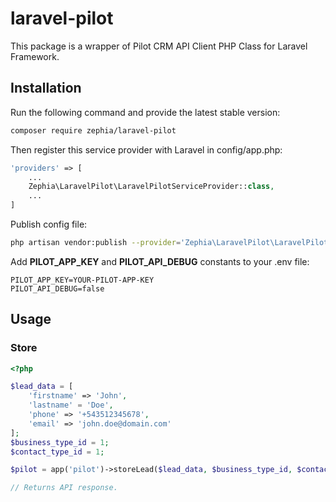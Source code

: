# laravel-pilot
This package is a wrapper of Pilot CRM API Client PHP Class for Laravel Framework.

## Installation

Run the following command and provide the latest stable version:

```bash
composer require zephia/laravel-pilot
```

Then register this service provider with Laravel in config/app.php:

```php
'providers' => [
    ...
    Zephia\LaravelPilot\LaravelPilotServiceProvider::class,
    ...
]
```

Publish config file:

```bash
php artisan vendor:publish --provider='Zephia\LaravelPilot\LaravelPilotServiceProvider' --tag="config"
```

Add **PILOT_APP_KEY** and **PILOT_API_DEBUG** constants to your .env file:

```
PILOT_APP_KEY=YOUR-PILOT-APP-KEY
PILOT_API_DEBUG=false
```

## Usage
### Store

```php
<?php

$lead_data = [
    'firstname' => 'John',
    'lastname' = 'Doe',
    'phone' => '+543512345678',
    'email' => 'john.doe@domain.com'
];
$business_type_id = 1;
$contact_type_id = 1;

$pilot = app('pilot')->storeLead($lead_data, $business_type_id, $contact_type_id);

// Returns API response.
```

